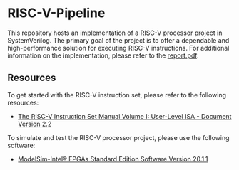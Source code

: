 # RISC-V-Pipeline

This repository hosts an implementation of a RISC-V processor project in SystemVerilog. The primary goal of the project is to offer a dependable and high-performance solution for executing RISC-V instructions. For additional information on the implementation, please refer to the [report.pdf](https://github.com/nathaliafab/RISC-V-PipeLine/blob/d0d2d83ff90d0e071557eb5d13ee30f7c6feeee4/doc/report.pdf).

## Resources
To get started with the RISC-V instruction set, please refer to the following resources:
- [The RISC-V Instruction Set Manual Volume I: User-Level ISA - Document Version 2.2](https://riscv.org/wp-content/uploads/2017/05/riscv-spec-v2.2.pdf)

To simulate and test the RISC-V processor project, please use the following software:
- [ModelSim-Intel® FPGAs Standard Edition Software Version 20.1.1](https://www.intel.com/content/www/us/en/software-kit/750666/modelsim-intel-fpgas-standard-edition-software-version-20-1-1.html)
